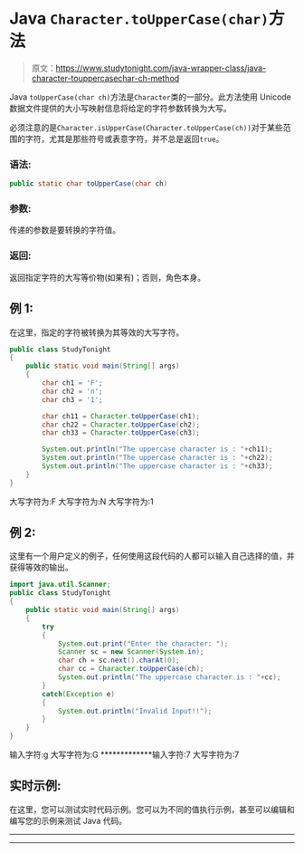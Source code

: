 # Java `Character.toUpperCase(char)`方法

> 原文：<https://www.studytonight.com/java-wrapper-class/java-character-touppercasechar-ch-method>

Java `toUpperCase(char ch)`方法是`Character`类的一部分。此方法使用 Unicode 数据文件提供的大小写映射信息将给定的字符参数转换为大写。

必须注意的是`Character.isUpperCase(Character.toUpperCase(ch))`对于某些范围的字符，尤其是那些符号或表意字符，并不总是返回`true`。

### 语法:

```java
public static char toUpperCase(char ch) 
```

### 参数:

传递的参数是要转换的字符值。

### 返回:

返回指定字符的大写等价物(如果有)；否则，角色本身。

## 例 1:

在这里，指定的字符被转换为其等效的大写字符。

```java
public class StudyTonight
{  
	public static void main(String[] args)
	{  
		char ch1 = 'F';  
		char ch2 = 'n';
		char ch3 = '1';

		char ch11 = Character.toUpperCase(ch1);  
		char ch22 = Character.toUpperCase(ch2);
		char ch33 = Character.toUpperCase(ch3);

        System.out.println("The uppercase character is : "+ch11);  
		System.out.println("The uppercase character is : "+ch22); 
		System.out.println("The uppercase character is : "+ch33); 
	}  
}
```

大写字符为:F
大写字符为:N
大写字符为:1

## 例 2:

这里有一个用户定义的例子，任何使用这段代码的人都可以输入自己选择的值，并获得等效的输出。

```java
import java.util.Scanner; 
public class StudyTonight
{  
	public static void main(String[] args)
	{  
		try
		{
			System.out.print("Enter the character: ");  
			Scanner sc = new Scanner(System.in);         
			char ch = sc.next().charAt(0);  
			char cc = Character.toUpperCase(ch);
			System.out.println("The uppercase character is : "+cc);
		}
		catch(Exception e)
		{
			System.out.println("Invalid Input!!");
		}
	}  
}
```

输入字符:g
大写字符为:G
*************输入字符:7
大写字符为:7

## 实时示例:

在这里，您可以测试实时代码示例。您可以为不同的值执行示例，甚至可以编辑和编写您的示例来测试 Java 代码。

* * *

* * *
